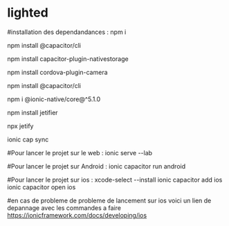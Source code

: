 # lighted

#installation des dependandances :
npm i

npm install @capacitor/cli

npm install capacitor-plugin-nativestorage

npm install cordova-plugin-camera

npm install @capacitor/cli
 
npm i @ionic-native/core@^5.1.0

npm install jetifier

npx jetify

ionic cap sync

#Pour lancer le projet sur le web :
ionic serve --lab

#Pour lancer le projet sur Android :
ionic capacitor run android

#Pour lancer le projet sur ios :
xcode-select --install
ionic capacitor add ios
ionic capacitor open ios

#en cas de probleme de probleme de lancement sur ios voici un lien de depannage avec les commandes a faire 
https://ionicframework.com/docs/developing/ios
